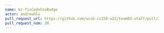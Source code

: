 ```yaml
---
name: bz-fixCodeCovBadge
actor: andrewhlu
pull_request_url: https://github.com/ucsb-cs156-w22/team03-staff/pull/30
pull_request_num: 30
---
```

